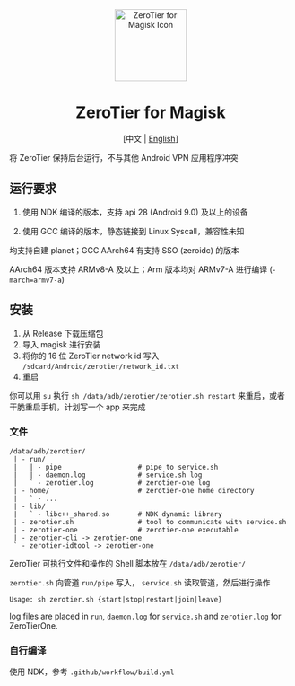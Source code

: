 <div align="center">

<img alt="ZeroTier for Magisk Icon" src="https://github.com/eventlOwOp/zerotier-magisk/blob/master/images/icon.png" width="128" />

# ZeroTier for Magisk

[中文 | [English](https://github.com/eventlOwOp/zerotier-magisk/blob/master/README.md)]

</div>

将 ZeroTier 保持后台运行，不与其他 Android VPN 应用程序冲突

## 运行要求

1. 使用 NDK 编译的版本，支持 api 28 (Android 9.0) 及以上的设备

2. 使用 GCC 编译的版本，静态链接到 Linux Syscall，兼容性未知

均支持自建 planet；GCC AArch64 有支持 SSO (zeroidc) 的版本

AArch64 版本支持 ARMv8-A 及以上；Arm 版本均对 ARMv7-A 进行编译 (`-march=armv7-a`)

## 安装

1. 从 Release 下载压缩包
2. 导入 magisk 进行安装
3. 将你的 16 位 ZeroTier network id 写入 `/sdcard/Android/zerotier/network_id.txt`
4. 重启

你可以用 `su` 执行 `sh /data/adb/zerotier/zerotier.sh restart` 来重启，或者干脆重启手机，计划写一个 app 来完成

### 文件

```
/data/adb/zerotier/
 | - run/
 |   | - pipe                   # pipe to service.sh
 |   | - daemon.log             # service.sh log
 |   ` - zerotier.log           # zerotier-one log
 | - home/                      # zerotier-one home directory
 |   ` - ...
 | - lib/
 |   ` - libc++_shared.so       # NDK dynamic library
 | - zerotier.sh                # tool to communicate with service.sh
 | - zerotier-one               # zerotier-one executable
 | - zerotier-cli -> zerotier-one
 ` - zerotier-idtool -> zerotier-one
```

ZeroTier 可执行文件和操作的 Shell 脚本放在 `/data/adb/zerotier/`

`zerotier.sh` 向管道 `run/pipe` 写入， `service.sh` 读取管道，然后进行操作

`Usage: sh zerotier.sh {start|stop|restart|join|leave}`

log files are placed in `run`, `daemon.log` for `service.sh` and `zerotier.log` for ZeroTierOne.

### 自行编译

使用 NDK，参考 `.github/workflow/build.yml`
